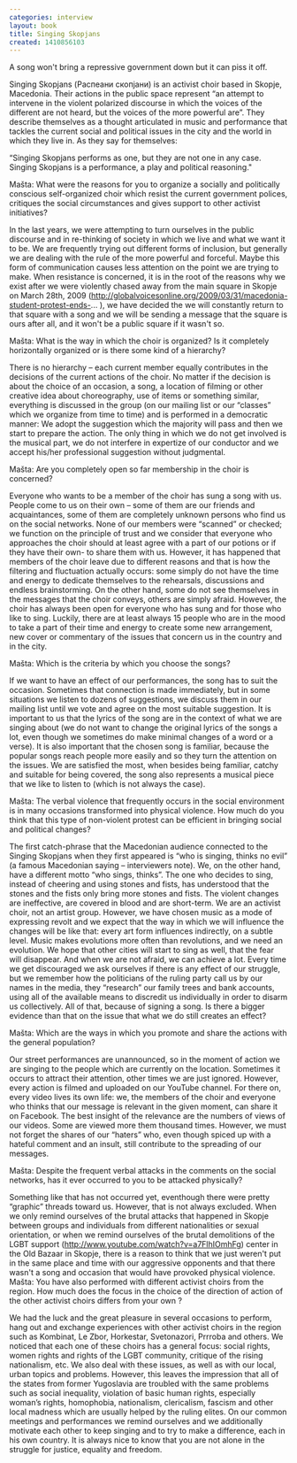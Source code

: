 ```yaml
---
categories: interview
layout: book
title: Singing Skopjans
created: 1410856103
---
```


A song won't bring a repressive government down but it can piss it off.

Singing Skopjans (Распеани скопјани) is an activist choir based in Skopje, Macedonia. Their actions in the public space represent “an attempt to intervene in the violent polarized discourse in which the voices of the different are not heard, but the voices of the more powerful are”. They describe themselves as a thought articulated in music and performance that tackles the current social and political issues in the city and the world in which they live in. As they say for themselves:

<!--more-->

“Singing Skopjans performs as one, but they are not one in any case. Singing Skopjans is a performance, a play and political reasoning."

Mašta: What were the reasons for you to organize a socially and politically conscious self-organized choir which resist the current government polices, critiques the social circumstances and gives support to other activist initiatives?

In the last years, we were attempting to turn ourselves in the public discourse and in re-thinking of society in which we live and what we want it to be. We are frequently trying out different forms of inclusion, but generally we are dealing with the rule of the more powerful and forceful. Maybe this form of communication causes less attention on the point we are trying to make. When resistance is concerned, it is in the root of the reasons why we exist after we were violently chased away from the main square in Skopje on March 28th, 2009 (http://globalvoicesonline.org/2009/03/31/macedonia-student-protest-ends-... ), we have decided the we will constantly return to that square with a song and we will be sending a message that the square is ours after all, and it won't be a public square if it wasn't so.

Mašta: What is the way in which the choir is organized? Is it completely horizontally organized or is there some kind of a hierarchy?

There is no hierarchy – each current member equally contributes in the decisions of the current actions of the choir. No matter if the decision is about the choice of an occasion, a song, a location of filming or other creative idea about choreography, use of items or something similar, everything is discussed in the group (on our mailing list or our “classes” which we organize from time to time) and is performed in a democratic manner: We adopt the suggestion which the majority will pass and then we start to prepare the action. The only thing in which we do not get involved is the musical part, we do not interfere in expertize of our conductor and we accept his/her professional suggestion without judgmental.

Mašta: Are you completely open so far membership in the choir is concerned?

Everyone who wants to be a member of the choir has sung a song with us. People come to us on their own – some of them are our friends and acquaintances, some of them are completely unknown persons who find us on the social networks. None of our members were “scanned” or checked; we function on the principle of trust and we consider that everyone who approaches the choir should at least agree with a part of our potions or if they have their own- to share them with us. However, it has happened that members of the choir leave due to different reasons and that is how the filtering and fluctuation actually occurs: some simply do not have the time and energy to dedicate themselves to the rehearsals, discussions and endless brainstorming. On the other hand, some do not see themselves in the messages that the choir conveys, others are simply afraid. However, the choir has always been open for everyone who has sung  and for those who like to sing. Luckily, there are at least always 15 people who are in the mood to take a part of their time and energy to create some new arrangement, new cover or commentary of the issues that concern us in the country and in the city.

Mašta: Which is the criteria by which you choose the songs?

If we want to have an effect of our performances, the song has to suit the occasion. Sometimes that connection is made immediately, but in some situations we listen to dozens of suggestions, we discuss them in our mailing list until we vote and agree on the most suitable suggestion. It is important to us that the lyrics of the song are in the context of what we are singing about (we do not want to change the original lyrics of the songs a lot, even though we sometimes do make minimal changes of a word or a verse). It is also important that the chosen song is familiar, because the popular songs reach people more easily and so they turn the attention on the issues. We are satisfied the most, when besides being familiar, catchy and suitable for being covered, the song also represents a musical piece that we like to listen to (which is not always the case).

Mašta: The verbal violence that frequently occurs in the social environment is in many occasions transformed into physical violence. How much do you think that this type of non-violent protest can be efficient in bringing social and political changes?


The first catch-phrase that the Macedonian audience connected to the Singing Skopjans when they first appeared is “who is singing, thinks no evil” (a famous Macedonian saying – interviewers note). We, on the other hand, have a different motto “who sings, thinks”. The one who decides to sing, instead of cheering and using stones and fists, has understood that the stones and the fists only bring more stones and fists. The violent changes are ineffective, are covered in blood and are short-term. We are an activist choir, not an artist group. However, we have chosen music as a mode of expressing revolt and we expect that the way in which we will influence the changes will be like that: every art form influences indirectly, on a subtle level. Music makes evolutions more often than revolutions, and we need an evolution. We hope that other cities will start to sing as well, that the fear will disappear. And when we are not afraid, we can achieve a lot. Every time we get discouraged we ask ourselves if there is any effect of our struggle, but we remember how the politicians of the ruling party call us by our names in the media, they “research” our family trees and bank accounts, using all of the available means to discredit us individually in order to disarm us collectively. All of that, because of signing a song. Is there a bigger evidence than that on the issue that what we do still creates an effect?

 

Mašta: Which are the ways in which you promote and share the actions with the general population?
 
Our street performances are unannounced, so in the moment of action we are singing to the people which are currently on the location. Sometimes it occurs to attract their attention, other times we are just ignored. However, every action is filmed and uploaded on our YouTube channel. For there on, every video lives its own life: we, the members of the choir and everyone who thinks that our message is relevant in the given moment, can share it on Facebook. The best insight of the relevance are the numbers of views of our videos. Some are viewed more them thousand times. However, we must not forget the shares of our “haters” who, even though spiced up with a hateful comment and an insult, still contribute to the spreading of our messages.
 
Mašta: Despite the frequent verbal attacks in the comments on the social networks, has it ever occurred to you to be attacked physically?
 
Something like that has not occurred yet, eventhough there were pretty “graphic” threads toward us. However, that is not always excluded. When we only remind ourselves of the brutal attacks that happened in Skopje between groups and individuals from different nationalities or sexual orientation, or when we remind ourselves of the brutal demolitions of the LGBT support (http://www.youtube.com/watch?v=a7FlhIOmhFg) center in the Old Bazaar in Skopje, there is a reason to think that we just weren't put in the same place and time with our aggressive opponents and that there wasn't a song and occasion that would have provoked physical violence.
Mašta: You have also performed with different activist choirs from the region. How much does the focus in the choice of the direction of action of the other activist choirs differs from your own ?

We had the luck and the great pleasure in several occasions to perform, hang out and exchange experiences with other activist choirs in the region such as Kombinat, Le Zbor, Horkestar, Svetonazori, Prrroba and others. We noticed that each one of these choirs has a general focus: social rights, women rights and rights of the LGBT community, critique of the rising nationalism, etc. We also deal with these issues, as well as with our local, urban topics and problems. However, this leaves the impression that all of the states from former Yugoslavia are troubled with the same problems such as social inequality, violation of basic human rights, especially woman’s rights, homophobia, nationalism, clericalism, fascism and other local madness which are usually helped by the ruling elites. On our common meetings and performances we remind ourselves and we additionally motivate each other to keep singing and to try to make a difference, each in his own country. It is always nice to know that you are not alone in the struggle for justice, equality and freedom.